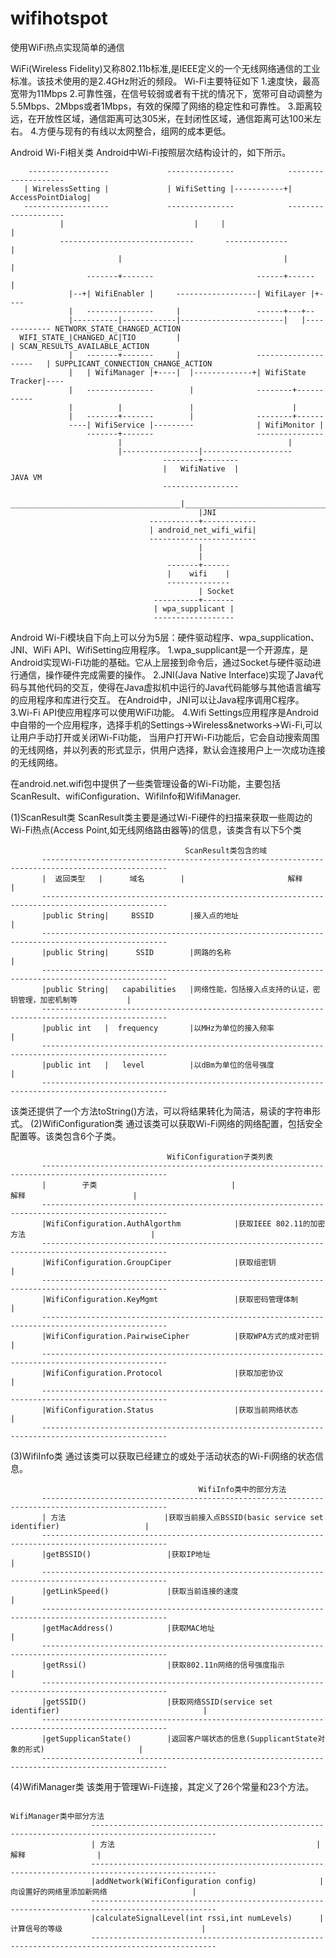 # wifihotspot
使用WiFi热点实现简单的通信

WiFi(Wireless Fidelity)又称802.11b标准,是IEEE定义的一个无线网络通信的工业标准。该技术使用的是2.4GHz附近的频段。
Wi-Fi主要特征如下
1.速度快，最高宽带为11Mbps
2.可靠性强，在信号较弱或者有干扰的情况下，宽带可自动调整为5.5Mbps、2Mbps或者1Mbps，有效的保障了网络的稳定性和可靠性。
3.距离较远，在开放性区域，通信距离可达305米，在封闭性区域，通信距离可达100米左右。
4.方便与现有的有线以太网整合，组网的成本更低。

Android Wi-Fi相关类
Android中Wi-Fi按照层次结构设计的，如下所示。

        ------------------             ---------------            --------------------
       | WirelessSetting |             | WifiSetting |-----------+| AccessPointDialog|
       -------------------             ---------------            --------------------
               |                             |     |                        |
               ------------------------------       --------------          |  
                            |                                    |          |
                     -------+-------                       ------+------    |
                 |--+| WifiEnabler |     ------------------| WifiLayer |+----
                 |   ---------------     |                 ------+---+--  
                 |----------|------------|-----------------------|   |------------- NETWORK_STATE_CHANGED_ACTION
      WIFI_STATE_|CHANGED_AC|TIO         |                                        | SCAN_RESULTS_AVAILABLE_ACTION
                 |   -------+-------     |                 --------------------   | SUPPLICANT_CONNECTION_CHANGE_ACTION
                 |   | WifiManager |+----|  |-------------+| WifiState Tracker|----
                 |   ---------------        |              --------+-----------
                 |          |               |                      |
                 |   -------+-------        |              --------+------
                 ----| WifiService |---------              | WifiMonitor |
                     -------+-------                       ---------------
                            |                                     |
                            |-----------------|-------------------- 
                                      --------+--------
                                      |   WifiNative  |                JAVA VM
                                      -----------------
        ______________________________________|_________________________________________
                                              |JNI                                     
                                   -----------+------------
                                   | android_net_wifi_wifi|
                                   ------------------------
                                              |
                                              |
                                       -------+------
                                       |    wifi    |
                                       --------------
                                              | Socket
                                    ----------+-------
                                    | wpa_supplicant |
                                    ------------------
                                    
Android Wi-Fi模块自下向上可以分为5层：硬件驱动程序、wpa_supplication、JNI、WiFi API、WifiSetting应用程序。
1.wpa_supplicant是一个开源库，是Android实现Wi-Fi功能的基础。它从上层接到命令后，通过Socket与硬件驱动进行通信，操作硬件完成需要的操作。
2.JNI(Java Native Interface)实现了Java代码与其他代码的交互，使得在Java虚拟机中运行的Java代码能够与其他语言编写的应用程序和库进行交互。
在Android中，JNI可以让Java程序调用C程序。
3.Wi-Fi API使应用程序可以使用WiFi功能。
4.Wifi Settings应用程序是Android中自带的一个应用程序，选择手机的Settings->Wireless&networks->Wi-Fi,可以让用户手动打开或关闭Wi-Fi功能，
当用户打开Wi-Fi功能后，它会自动搜索周围的无线网络，并以列表的形式显示，供用户选择，默认会连接用户上一次成功连接的无线网络。

在android.net.wifi包中提供了一些类管理设备的Wi-Fi功能，主要包括ScanResult、wifiConfiguration、WifiInfo和WifiManager.

(1)ScanResult类
ScanResult类主要是通过Wi-Fi硬件的扫描来获取一些周边的Wi-Fi热点(Access Point,如无线网络路由器等)的信息，该类含有以下5个类

                                           ScanResult类包含的域
           --------------------------------------------------------------------------------------------------
           |  返回类型   |      域名        |                       解释                                    |
           --------------------------------------------------------------------------------------------------
           |public String|     BSSID        |接入点的地址                                                   |
           --------------------------------------------------------------------------------------------------
           |public String|      SSID        |网路的名称                                                     |
           --------------------------------------------------------------------------------------------------
           |public String|   capabilities   |网络性能，包括接入点支持的认证，密钥管理，加密机制等           |
           --------------------------------------------------------------------------------------------------
           |public int   |  frequency       |以MHz为单位的接入频率                                          |
           --------------------------------------------------------------------------------------------------
           |public int   |   level          |以dBm为单位的信号强度                                          |
           --------------------------------------------------------------------------------------------------
该类还提供了一个方法toString()方法，可以将结果转化为简洁，易读的字符串形式。
(2)WifiConfiguration类
通过该类可以获取Wi-Fi网络的网络配置，包括安全配置等。该类包含6个子类。

                                       WifiConfiguration子类列表
           --------------------------------------------------------------------------------------------------
           |        子类                              |                         解释                        |
           --------------------------------------------------------------------------------------------------
           |WifiConfiguration.AuthAlgorthm            |获取IEEE 802.11的加密方法                            |
           --------------------------------------------------------------------------------------------------
           |WifiConfiguration.GroupCiper              |获取组密钥                                           |
           --------------------------------------------------------------------------------------------------
           |WifiConfiguration.KeyMgmt                 |获取密码管理体制                                     |
           --------------------------------------------------------------------------------------------------
           |WifiConfiguration.PairwiseCipher          |获取WPA方式的成对密钥                                |
           --------------------------------------------------------------------------------------------------
           |WifiConfiguration.Protocol                |获取加密协议                                         |
           --------------------------------------------------------------------------------------------------
           |WifiConfiguration.Status                  |获取当前网络状态                                     |
           --------------------------------------------------------------------------------------------------
(3)WifiInfo类
通过该类可以获取已经建立的或处于活动状态的Wi-Fi网络的状态信息。

                                              WifiInfo类中的部分方法
           --------------------------------------------------------------------------------------------------
           | 方法                      |获取当前接入点BSSID(basic service set identifier)                   |
           --------------------------------------------------------------------------------------------------
           |getBSSID()                 |获取IP地址                                                          |
           --------------------------------------------------------------------------------------------------
           |getLinkSpeed()             |获取当前连接的速度                                                  |
           --------------------------------------------------------------------------------------------------
           |getMacAddress()            |获取MAC地址                                                         |
           --------------------------------------------------------------------------------------------------
           |getRssi()                  |获取802.11n网络的信号强度指示                                       |
           --------------------------------------------------------------------------------------------------
           |getSSID()                  |获取网络SSID(service set identifier)                                |
           --------------------------------------------------------------------------------------------------
           |getSupplicanState()        |返回客户端状态的信息(SupplicantState对象的形式)                     |
           --------------------------------------------------------------------------------------------------
(4)WifiManager类
该类用于管理Wi-Fi连接，其定义了26个常量和23个方法。

																				WifiManager类中部分方法
					  --------------------------------------------------------------------------------------------------
					  | 方法                                             |                         解释                |
					  --------------------------------------------------------------------------------------------------
					  |addNetwork(WifiConfiguration config)              |向设置好的网络里添加新网络                   |           
					  --------------------------------------------------------------------------------------------------
					  |calculateSignalLevel(int rssi,int numLevels)      |计算信号的等级                               |
					  --------------------------------------------------------------------------------------------------
